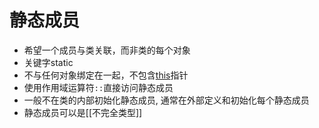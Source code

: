 # 静态成员

- 希望一个成员与类关联，而非类的每个对象
- 关键字static
- 不与任何对象绑定在一起，不包含[this](c++_structure_this.md)指针
- 使用作用域运算符`::`直接访问静态成员
- 一般不在类的内部初始化静态成员, 通常在外部定义和初始化每个静态成员
- 静态成员可以是[[不完全类型]]
